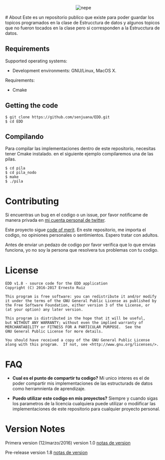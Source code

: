 <p align="center">
<img src="http://i.imgur.com/Y5ar60s.png" alt="nepe">
</p>
# About
Este  es un repositorio publico que existe para poder guardar los topicos programados en la clase de Estrucctura de datos y algunos topicos que no fueron tocados en la clase pero si corresponden a la Estrucctura de datos. 


## Requirements

Supported operating systems:

* Development environments: GNU/Linux, MacOS X.

Requirements:

* Cmake

## Getting the code

    $ git clone https://github.com/senjuana/EDD.git
    $ cd EDD


## Compilando
Para compilar las implementaciones dentro de este repositorio, necesitas tener Cmake instalado.
en el siguiente ejemplo compilaremos una de las pilas.    
    
    $ cd pila
    $ cd pila_nodo
    $ make
    $ ./pila
    
# Contributing
Si encuentras un bug en el codigo o un issue, por favor notificame de manera privada en 
[mi cuenta personal de twitter](https://twitter.com/senjuana).

Este proyecto sigue [code of merit](https://github.com/rosarior/Code-of-Merit). En este repositorio, me importa el codigo,
no opiniones personales o sentimientos. Espero tratar con  adultos.

Antes de enviar un pedazo de codigo por favor verifica que lo que envias funciona, yo no soy la persona que resolvera tus problemas con tu codigo.



# License

    EDD v1.8 - source code for the EDD application
    Copyright (C) 2016-2017 Ernesto Ruiz

    This program is free software: you can redistribute it and/or modify
    it under the terms of the GNU General Public License as published by
    the Free Software Foundation, either version 3 of the License, or
    (at your option) any later version.

    This program is distributed in the hope that it will be useful,
    but WITHOUT ANY WARRANTY; without even the implied warranty of
    MERCHANTABILITY or FITNESS FOR A PARTICULAR PURPOSE.  See the
    GNU General Public License for more details.

    You should have received a copy of the GNU General Public License
    along with this program.  If not, see <http://www.gnu.org/licenses/>.


# FAQ

* **Cual es el punto de compartir tu codigo?**
  Mi unico interes es el de poder compartir mis implementaciones de las estructurads de datos como  herramnienta de aprendizaje.
 
* **Puedo utilizar este codigo en mis proyectos?**
  Siempre y cuando sigas los parametros de la licencia cualquiera puede utilizar o modiificar las implementaciones de este repositorio para cualquier proyecto personal.
  

# Version Notes

Primera version (12/marzo/2016)
version 1.0
[notas de version](https://github.com/senjuana/EDD/releases/tag/v1.0)

Pre-release
version 1.8
[notas de version](https://github.com/senjuana/EDD/releases/tag/v1.8)





